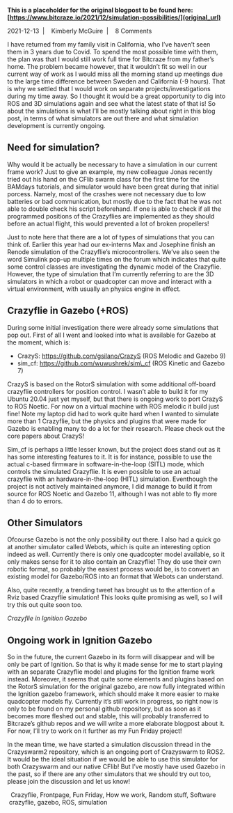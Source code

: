 **This is a placeholder for the original blogpost to be found here: [https://www.bitcraze.io/2021/12/simulation-possibilities/](original_url)**

2021-12-13 
 | 
 
Kimberly McGuire 
 | 
 
8 Comments

I have returned from my family visit in California, who I’ve haven’t seen them in 3 years due to Covid. To spend the most possible time with them, the plan was that I would still work full time for Bitcraze from my father’s home. The problem became however, that it wouldn’t fit so well in our current way of work as I would miss all the morning stand up meetings due to the large time difference between Sweden and California (-9 hours). That is why we settled that I would work on separate projects/investigations during my time away. So I thought it would be a great opportunity to dig into ROS and 3D simulations again and see what the latest state of that is! So about the simulations is what I’ll be mostly talking about right in this blog post, in terms of what simulators are out there and what simulation development is currently ongoing.

Need for simulation?
--------------------

Why would it be actually be necessary to have a simulation in our current frame work? Just to give an example, my new colleague Jonas recently tried out his hand on the CFlib swarm class for the first time for the BAMdays tutorials, and simulator would have been great during that initial porcess. Namely, most of the crashes were not necessary due to low batteries or bad communication, but mostly due to the fact that he was not able to double check his script beforehand. If one is able to check if all the programmed positions of the Crazyflies are implemented as they should before an actual flight, this would prevented a lot of broken propellers!

Just to note here that there are a lot of types of simulations that you can think of. Earlier this year had our ex-interns Max and Josephine finish an Renode simulation of the Crazyflie’s microcontrollers. We’ve also seen the word Simulink pop-up multiple times on the forum which indicates that quite some control classes are investigating the dynamic model of the Crazyflie. However, the type of simulation that I’m currently referring to are the 3D simulators in which a robot or quadcopter can move and interact with a virtual environment, with usually an physics engine in effect.

Crazyflie in Gazebo (+ROS)
--------------------------

During some initial investigation there were already some simulations that pop out. First of all I went and looked into what is available for Gazebo at the moment, which is:

* CrazyS: https://github.com/gsilano/CrazyS (ROS Melodic and Gazebo 9)
* sim\_cf: https://github.com/wuwushrek/sim\_cf (ROS Kinetic and Gazebo 7)

CrazyS is based on the RotorS simulation with some additional off-board crazyflie controllers for position control. I wasn’t able to build it for my Ubuntu 20.04 just yet myself, but that there is ongoing work to port CrazyS to ROS Noetic. For now on a virtual machine with ROS melodic it build just fine! Note my laptop did had to work quite hard when I wanted to simulate more than 1 Crazyflie, but the physics and plugins that were made for Gazebo is enabling many to do a lot for their research. Please check out the core papers about CrazyS!

Sim\_cf is perhaps a little lesser known, but the project does stand out as it has some interesting features to it. It is for instance, possible to use the actual c-based firmware in software-in-the-loop (SITL) mode, which controls the simulated Crazyflie. It is even possible to use an actual crazyflie with an hardware-in-the-loop (HITL) simulation. Eventhough the project is not actively maintained anymore, I did manage to build it from source for ROS Noetic and Gazebo 11, although I was not able to fly more than 4 do to errors.

Other Simulators
----------------

Ofcourse Gazebo is not the only possibility out there. I also had a quick go at another simulator called Webots, which is quite an interesting option indeed as well. Currently there is only one quadcopter model available, so it only makes sense for it to also contain an Crazyflie! They do use their own robotic format, so probably the easiest process would be, is to convert an existing model for Gazebo/ROS into an format that Webots can understand.

Also, quite recently, a trending tweet has brought us to the attention of a Rviz based Crazyflie simulation! This looks quite promising as well, so I will try this out quite soon too.

*Crazyflie in Ignition Gazebo*

Ongoing work in Ignition Gazebo
-------------------------------

So in the future, the current Gazebo in its form will disappear and will be only be part of Ignition. So that is why it made sense for me to start playing with an separate Crazyflie model and plugins for the Ignition frame work instead. Moreover, it seems that quite some elements and plugins based on the RotorS simulation for the original gazebo, are now fully integrated within the Ignition gazebo framework, which should make it more easier to make quadcopter models fly. Currently it’s still work in progress, so right now is only to be found on my personal github repository, but as soon as it becomes more fleshed out and stable, this will probably transferred to Bitcraze’s github repos and we will write a more elaborate blogpost about it. For now, I’ll try to work on it further as my Fun Friday project!

In the mean time, we have started a simulation discussion thread in the Crazyswarm2 repository, which is an ongoing port of Crazyswarm to ROS2. It would be the ideal situation if we would be able to use this simulator for both Crazyswarm and our native CFlib! But I’ve mostly have used Gazebo in the past, so if there are any other simulators that we should try out too, please join the discussion and let us know!

 
Crazyflie, Frontpage, Fun Friday, How we work, Random stuff, Software 
  crazyflie, gazebo, ROS, simulation